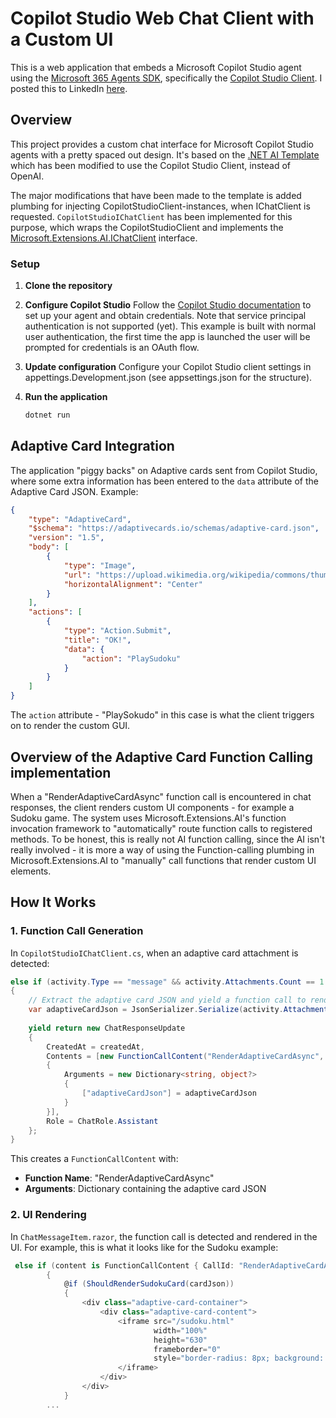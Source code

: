# Copilot Studio Web Chat Client with a Custom UI

This is a web application that embeds a Microsoft Copilot Studio agent using the [Microsoft 365 Agents SDK](https://learn.microsoft.com/en-us/microsoft-365/agents-sdk/), specifically the [Copilot Studio Client](https://github.com/microsoft/Agents-for-net/tree/main/src/libraries/Client/Microsoft.Agents.CopilotStudio.Client). I posted this to LinkedIn [here](https://www.linkedin.com/posts/andreas-adner-70b1153_copilot-studio-agent-with-a-custom-ui-activity-7369826563938398208-XXS7?utm_source=share&utm_medium=member_desktop&rcm=ACoAAACM8rsBEgQIrYgb4NZAbnxwfDRk_Tu5e3w).

## Overview

This project provides a custom chat interface for Microsoft Copilot Studio agents with a pretty spaced out design. It's based on the [.NET AI Template](https://devblogs.microsoft.com/dotnet/announcing-dotnet-ai-template-preview2/) which has been modified to use the Copilot Studio Client, instead of OpenAI.

The major modifications that have been made to the template is added plumbing for injecting CopilotStudioClient-instances, when IChatClient is requested. `CopilotStudioIChatClient` has been implemented for this purpose, which wraps the CopilotStudioClient and implements the [Microsoft.Extensions.AI.IChatClient](https://learn.microsoft.com/en-us/dotnet/api/microsoft.extensions.ai.ichatclient?view=net-9.0-pp) interface.

### Setup

1. **Clone the repository**

2. **Configure Copilot Studio**
   Follow the [Copilot Studio documentation](https://learn.microsoft.com/en-us/microsoft-copilot-studio/publication-integrate-web-or-native-app-m365-agents-sdk?tabs=dotnet) to set up your agent and obtain credentials. Note that service principal authentication is not supported (yet). This example is built with normal user authentication, the first time the app is launched the user will be prompted for credentials is an OAuth flow.

3. **Update configuration**
   Configure your Copilot Studio client settings in appettings.Development.json (see appsettings.json for the structure).

4. **Run the application**
   ```bash
   dotnet run
   ```

## Adaptive Card Integration

The application "piggy backs" on Adaptive cards sent from Copilot Studio, where some extra information has been entered to the `data` attribute of the Adaptive Card JSON. Example:

```json
{
    "type": "AdaptiveCard",
    "$schema": "https://adaptivecards.io/schemas/adaptive-card.json",
    "version": "1.5",
    "body": [
        {
            "type": "Image",
            "url": "https://upload.wikimedia.org/wikipedia/commons/thumb/e/e0/Sudoku_Puzzle_by_L2G-20050714_standardized_layout.svg/375px-Sudoku_Puzzle_by_L2G-20050714_standardized_layout.svg.png",
            "horizontalAlignment": "Center"
        }
    ],
    "actions": [
        {
            "type": "Action.Submit",
            "title": "OK!",
            "data": {
                "action": "PlaySudoku"
            }
        }
    ]
}
```

The `action` attribute - "PlaySokudo" in this case is what the client triggers on to render the custom GUI.

## Overview of the Adaptive Card Function Calling implementation

When a "RenderAdaptiveCardAsync" function call is encountered in chat responses, the client renders custom UI components - for example a Sudoku game. The system uses Microsoft.Extensions.AI's function invocation framework to "automatically" route function calls to registered methods. To be honest, this is really not AI function calling, since the AI isn't really involved - it is more a way of using the Function-calling plumbing in Microsoft.Extensions.AI to "manually" call functions that render custom UI elements.

## How It Works

### 1. Function Call Generation

In `CopilotStudioIChatClient.cs`, when an adaptive card attachment is detected:

```csharp
else if (activity.Type == "message" && activity.Attachments.Count == 1 && activity.Attachments[0].ContentType == "application/vnd.microsoft.card.adaptive")
{ 
    // Extract the adaptive card JSON and yield a function call to render it
    var adaptiveCardJson = JsonSerializer.Serialize(activity.Attachments[0].Content);
    
    yield return new ChatResponseUpdate
    {
        CreatedAt = createdAt,
        Contents = [new FunctionCallContent("RenderAdaptiveCardAsync", adaptiveCardJson) 
        { 
            Arguments = new Dictionary<string, object?> 
            { 
                ["adaptiveCardJson"] = adaptiveCardJson 
            }
        }],
        Role = ChatRole.Assistant
    };
}
```

This creates a `FunctionCallContent` with:
- **Function Name**: "RenderAdaptiveCardAsync"
- **Arguments**: Dictionary containing the adaptive card JSON

### 2. UI Rendering

In `ChatMessageItem.razor`, the function call is detected and rendered in the UI. For example, this is what it looks like for the Sudoku example:

```csharp
 else if (content is FunctionCallContent { CallId: "RenderAdaptiveCardAsync" } acc && acc.Arguments?.TryGetValue("adaptiveCardJson", out var cardJsonObj) is true && cardJsonObj is string cardJson)
        {
            @if (ShouldRenderSudokuCard(cardJson))
            {
                <div class="adaptive-card-container">
                    <div class="adaptive-card-content">
                        <iframe src="/sudoku.html" 
                                width="100%" 
                                height="630" 
                                frameborder="0" 
                                style="border-radius: 8px; background: #0f0f23;">
                        </iframe>
                    </div>
                </div>
            }
        ...
```


